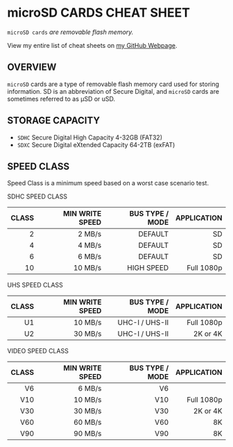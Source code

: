 # microSD CARDS CHEAT SHEET

`microSD cards` _are removable flash memory._

View my entire list of cheat sheets on
[my GitHub Webpage](https://jeffdecola.github.io/my-cheat-sheets/).

## OVERVIEW

`microSD` cards are a type of removable flash memory card used for storing
information.  SD is an abbreviation of Secure Digital, and `microSD` cards
are sometimes referred to as µSD or uSD.

## STORAGE CAPACITY

* `SDHC` Secure Digital High Capacity       4-32GB (FAT32)
* `SDXC` Secure Digital eXtended Capacity   64-2TB (exFAT)

## SPEED CLASS

Speed Class is a minimum speed based on a worst case scenario test.

SDHC SPEED CLASS

| CLASS |  MIN WRITE SPEED |  BUS TYPE / MODE |      APPLICATION |
|------:|-----------------:|-----------------:|-----------------:|
|     2 |           2 MB/s |          DEFAULT |               SD |
|     4 |           4 MB/s |          DEFAULT |               SD |
|     6 |           6 MB/s |          DEFAULT |               SD |
|    10 |          10 MB/s |       HIGH SPEED |       Full 1080p |

UHS SPEED CLASS

| CLASS |  MIN WRITE SPEED |  BUS TYPE / MODE |      APPLICATION |
|------:|-----------------:|-----------------:|-----------------:|
|    U1 |          10 MB/s |   UHC-I / UHS-II |       Full 1080p |
|    U2 |          30 MB/s |   UHC-I / UHS-II |         2K or 4K |

VIDEO SPEED CLASS

| CLASS |  MIN WRITE SPEED |  BUS TYPE / MODE |      APPLICATION |
|------:|-----------------:|-----------------:|-----------------:|
|    V6 |           6 MB/s |               V6 |                  |
|   V10 |          10 MB/s |              V10 |       Full 1080p |
|   V30 |          30 MB/s |              V30 |         2K or 4K |
|   V60 |          60 MB/s |              V60 |               8K |
|   V90 |          90 MB/s |              V90 |               8K |
